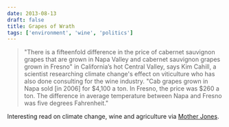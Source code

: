 ```yaml
---
date: 2013-08-13
draft: false
title: Grapes of Wrath
tags: ['environment', 'wine', 'politics']
---
```


> "There is a fifteenfold difference in the price of cabernet sauvignon grapes that are grown in Napa Valley and cabernet sauvignon grapes grown in Fresno" in California’s hot Central Valley, says Kim Cahill, a scientist researching climate change's effect on viticulture who has also done consulting for the wine industry. "Cab grapes grown in Napa sold [in 2006] for $4,100 a ton. In Fresno, the price was $260 a ton. The difference in average temperature between Napa and Fresno was five degrees Fahrenheit."

Interesting read on climate change, wine and agriculture via [Mother Jones](https://medium.com/mother-jones/e85d7d9689ea).<!-- excerpt -->
